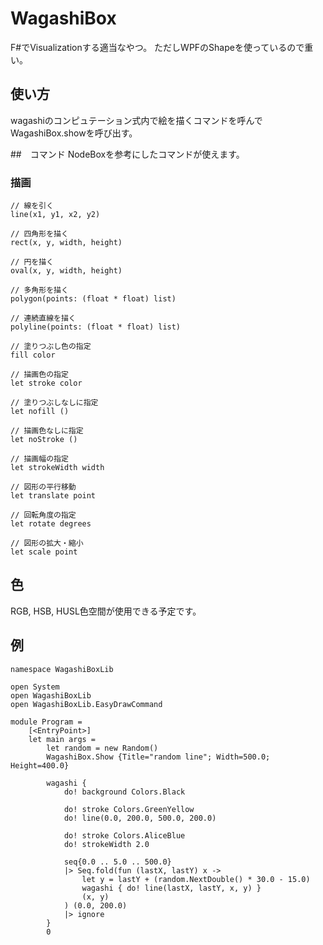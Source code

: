 # WagashiBox
F#でVisualizationする適当なやつ。
ただしWPFのShapeを使っているので重い。

## 使い方
wagashiのコンピュテーション式内で絵を描くコマンドを呼んでWagashiBox.showを呼び出す。

##　コマンド
NodeBoxを参考にしたコマンドが使えます。

### 描画
```
// 線を引く
line(x1, y1, x2, y2)

// 四角形を描く
rect(x, y, width, height)

// 円を描く
oval(x, y, width, height)

// 多角形を描く
polygon(points: (float * float) list)

// 連続直線を描く
polyline(points: (float * float) list)

// 塗りつぶし色の指定
fill color

// 描画色の指定
let stroke color

// 塗りつぶしなしに指定
let nofill ()

// 描画色なしに指定
let noStroke ()

// 描画幅の指定
let strokeWidth width

// 図形の平行移動
let translate point

// 回転角度の指定
let rotate degrees

// 図形の拡大・縮小
let scale point
```

## 色
RGB, HSB, HUSL色空間が使用できる予定です。


## 例
```
namespace WagashiBoxLib

open System
open WagashiBoxLib
open WagashiBoxLib.EasyDrawCommand

module Program =
    [<EntryPoint>]
    let main args =
        let random = new Random()  
        WagashiBox.Show {Title="random line"; Width=500.0; Height=400.0}
            
        wagashi {
            do! background Colors.Black

            do! stroke Colors.GreenYellow
            do! line(0.0, 200.0, 500.0, 200.0)

            do! stroke Colors.AliceBlue
            do! strokeWidth 2.0

            seq{0.0 .. 5.0 .. 500.0}
            |> Seq.fold(fun (lastX, lastY) x ->
                let y = lastY + (random.NextDouble() * 30.0 - 15.0)
                wagashi { do! line(lastX, lastY, x, y) }
                (x, y)
            ) (0.0, 200.0)
            |> ignore
        }
        0
```